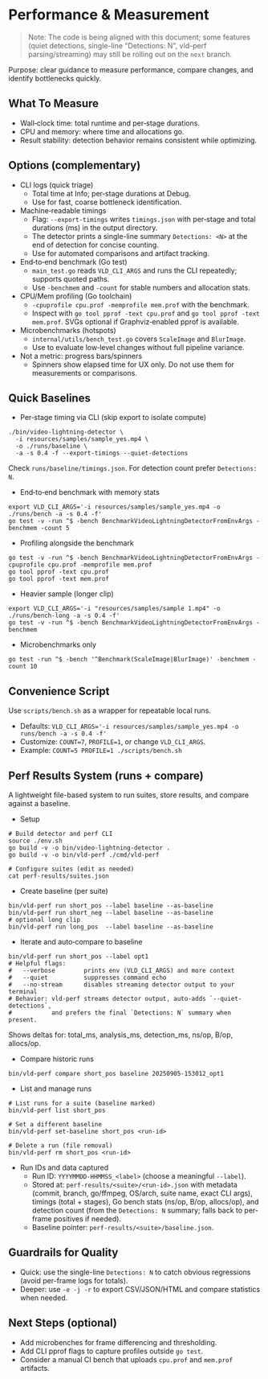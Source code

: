 # Performance & Measurement

> Note: The code is being aligned with this document; some features (quiet detections, single-line "Detections: N", vld-perf parsing/streaming) may still be rolling out on the `next` branch.

Purpose: clear guidance to measure performance, compare changes, and identify bottlenecks quickly.

## What To Measure
- Wall‑clock time: total runtime and per‑stage durations.
- CPU and memory: where time and allocations go.
- Result stability: detection behavior remains consistent while optimizing.

## Options (complementary)
- CLI logs (quick triage)
  - Total time at Info; per‑stage durations at Debug.
  - Use for fast, coarse bottleneck identification.
- Machine‑readable timings
  - Flag: `--export-timings` writes `timings.json` with per‑stage and total durations (ms) in the output directory.
  - The detector prints a single-line summary `Detections: <N>` at the end of detection for concise counting.
  - Use for automated comparisons and artifact tracking.
- End‑to‑end benchmark (Go test)
  - `main_test.go` reads `VLD_CLI_ARGS` and runs the CLI repeatedly; supports quoted paths.
  - Use `-benchmem` and `-count` for stable numbers and allocation stats.
- CPU/Mem profiling (Go toolchain)
  - `-cpuprofile cpu.prof -memprofile mem.prof` with the benchmark.
  - Inspect with `go tool pprof -text cpu.prof` and `go tool pprof -text mem.prof`. SVGs optional if Graphviz‑enabled pprof is available.
- Microbenchmarks (hotspots)
  - `internal/utils/bench_test.go` covers `ScaleImage` and `BlurImage`.
  - Use to evaluate low‑level changes without full pipeline variance.
- Not a metric: progress bars/spinners
  - Spinners show elapsed time for UX only. Do not use them for measurements or comparisons.

## Quick Baselines
- Per‑stage timing via CLI (skip export to isolate compute)
```
./bin/video-lightning-detector \
  -i resources/samples/sample_yes.mp4 \
  -o ./runs/baseline \
  -a -s 0.4 -f --export-timings --quiet-detections
```
Check `runs/baseline/timings.json`. For detection count prefer `Detections: N`.

- End‑to‑end benchmark with memory stats
```
export VLD_CLI_ARGS='-i resources/samples/sample_yes.mp4 -o ./runs/bench -a -s 0.4 -f'
go test -v -run ^$ -bench BenchmarkVideoLightningDetectorFromEnvArgs -benchmem -count 5
```

- Profiling alongside the benchmark
```
go test -v -run ^$ -bench BenchmarkVideoLightningDetectorFromEnvArgs -cpuprofile cpu.prof -memprofile mem.prof
go tool pprof -text cpu.prof
go tool pprof -text mem.prof
```

- Heavier sample (longer clip)
```
export VLD_CLI_ARGS='-i "resources/samples/sample 1.mp4" -o ./runs/bench-long -a -s 0.4 -f'
go test -v -run ^$ -bench BenchmarkVideoLightningDetectorFromEnvArgs -benchmem
```

- Microbenchmarks only
```
go test -run ^$ -bench '^Benchmark(ScaleImage|BlurImage)' -benchmem -count 10
```

## Convenience Script
Use `scripts/bench.sh` as a wrapper for repeatable local runs.
- Defaults: `VLD_CLI_ARGS='-i resources/samples/sample_yes.mp4 -o runs/bench -a -s 0.4 -f'`
- Customize: `COUNT=7`, `PROFILE=1`, or change `VLD_CLI_ARGS`.
- Example: `COUNT=5 PROFILE=1 ./scripts/bench.sh`

## Perf Results System (runs + compare)
A lightweight file-based system to run suites, store results, and compare against a baseline.

- Setup
```
# Build detector and perf CLI
source ./env.sh
go build -v -o bin/video-lightning-detector .
go build -v -o bin/vld-perf ./cmd/vld-perf

# Configure suites (edit as needed)
cat perf-results/suites.json
```

- Create baseline (per suite)
```
bin/vld-perf run short_pos --label baseline --as-baseline
bin/vld-perf run short_neg --label baseline --as-baseline
# optional long clip
bin/vld-perf run long_pos  --label baseline --as-baseline
```

- Iterate and auto‑compare to baseline
```
bin/vld-perf run short_pos --label opt1
# Helpful flags:
#   --verbose        prints env (VLD_CLI_ARGS) and more context
#   --quiet          suppresses command echo
#   --no-stream      disables streaming detector output to your terminal
# Behavior: vld-perf streams detector output, auto-adds `--quiet-detections`,
#           and prefers the final `Detections: N` summary when present.
```
Shows deltas for: total_ms, analysis_ms, detection_ms, ns/op, B/op, allocs/op.

- Compare historic runs
```
bin/vld-perf compare short_pos baseline 20250905-153012_opt1
```

- List and manage runs
```
# List runs for a suite (baseline marked)
bin/vld-perf list short_pos

# Set a different baseline
bin/vld-perf set-baseline short_pos <run-id>

# Delete a run (file removal)
bin/vld-perf rm short_pos <run-id>
```

- Run IDs and data captured
  - Run ID: `YYYYMMDD-HHMMSS_<label>` (choose a meaningful `--label`).
  - Stored at: `perf-results/<suite>/<run-id>.json` with metadata (commit, branch, go/ffmpeg, OS/arch, suite name, exact CLI args), timings (total + stages), Go bench stats (ns/op, B/op, allocs/op), and detection count (from the `Detections: N` summary; falls back to per-frame positives if needed).
  - Baseline pointer: `perf-results/<suite>/baseline.json`.
## Guardrails for Quality
- Quick: use the single-line `Detections: N` to catch obvious regressions (avoid per-frame logs for totals).
- Deeper: use `-e -j -r` to export CSV/JSON/HTML and compare statistics when needed.

## Next Steps (optional)
- Add microbenches for frame differencing and thresholding.
- Add CLI pprof flags to capture profiles outside `go test`.
- Consider a manual CI bench that uploads `cpu.prof` and `mem.prof` artifacts.
